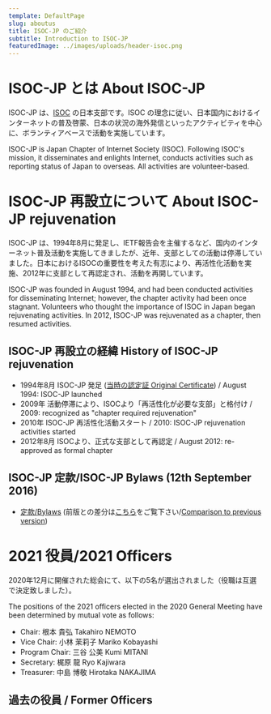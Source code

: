 ```yaml
---
template: DefaultPage
slug: aboutus
title: ISOC-JP のご紹介
subtitle: Introduction to ISOC-JP
featuredImage: ../images/uploads/header-isoc.png
---
```


# ISOC-JP とは About ISOC-JP

ISOC-JP は、[ISOC](http://www.isoc.org) の日本支部です。ISOC の理念に従い、日本国内におけるインターネットの普及啓蒙、日本の状況の海外発信といったアクティビティを中心に、ボランティアベースで活動を実施しています。

ISOC-JP is Japan Chapter of Internet Society (ISOC).  Following ISOC's mission, it disseminates and enlights Internet, conducts activities such as reporting status of Japan to overseas.  All activities are volunteer-based.

# ISOC-JP 再設立について About ISOC-JP rejuvenation

ISOC-JP は、1994年8月に発足し、IETF報告会を主催するなど、国内のインターネット普及活動を実施してきましたが、近年、支部としての活動は停滞していました。日本におけるISOCの重要性を考えた有志により、再活性化活動を実施、2012年に支部として再認定され、活動を再開しています。

ISOC-JP was founded in August 1994, and had been conducted activities for disseminating Internet; however, the chapter activity had been once stagnant.  Volunteers who thought the importance of ISOC in Japan began rejuvenating activities.  In 2012, ISOC-JP was rejuvenated as a chapter, then resumed activities.


## ISOC-JP 再設立の経緯 History of ISOC-JP rejuvenation

*  1994年8月 ISOC-JP 発足 ([当時の認定証 Original Certificate](materials/ISOC-JP-Chapter-Certificate.pdf)) / August 1994: ISOC-JP launched
*  2009年 活動停滞により、ISOCより「再活性化が必要な支部」と格付け / 2009: recognized as "chapter required rejuvenation"
*  2010年 ISOC-JP 再活性化活動スタート / 2010: ISOC-JP rejuvenation activities started
*  2012年8月 ISOCより、正式な支部として再認定 / August 2012: re-approved as formal chapter

## ISOC-JP 定款/ISOC-JP Bylaws (12th September 2016)

*  [定款/Bylaws](https://www.isoc.jp/materials/bylaws) (前版との差分は[こちら](https://github.com/isoc-jp/bylaws/compare/07ed56db568a85d81055b8ff37c082148180fcac...4ded16d469d4e978f47e707e5b1699fbd9446e1d?short_path=11bd13a#diff-11bd13a43f97d4350d33cbba9037763a)をご覧下さい/[Comparison to previous version](https://github.com/isoc-jp/bylaws/compare/07ed56db568a85d81055b8ff37c082148180fcac...4ded16d469d4e978f47e707e5b1699fbd9446e1d?short_path=11bd13a#diff-11bd13a43f97d4350d33cbba9037763a))


# 2021 役員/2021 Officers

2020年12月に開催された総会にて、以下の5名が選出されました（役職は互選で決定致しました）。 

The positions of the 2021 officers elected in the 2020 General Meeting have been determined by mutual vote as follows:

*  Chair: 根本 貴弘 Takahiro NEMOTO
*  Vice Chair: 小林 茉莉子 Mariko Kobayashi
*  Program Chair: 三谷 公美 Kumi MITANI
*  Secretary: 梶原 龍 Ryo Kajiwara
*  Treasurer: 中島 博敬 Hirotaka NAKAJIMA

## 過去の役員 / Former Officers

